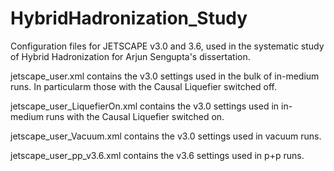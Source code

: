 # HybridHadronization_Study
Configuration files for JETSCAPE v3.0 and 3.6, used in the systematic study of Hybrid Hadronization for Arjun Sengupta's dissertation.

jetscape_user.xml contains the v3.0 settings used in the bulk of in-medium runs. In particularm those with the Causal Liquefier switched off.

jetscape_user_LiquefierOn.xml contains the v3.0 settings used in in-medium runs with the Causal Liquefier switched on.

jetscape_user_Vacuum.xml contains the v3.0 settings used in vacuum runs.

jetscape_user_pp_v3.6.xml contains the v3.6 settings used in p+p runs.
